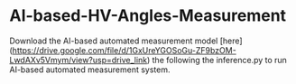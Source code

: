 # AI-based-HV-Angles-Measurement
Download the AI-based automated measurement model [here] (https://drive.google.com/file/d/1GxUreYGOSoGu-ZF9bzOM-LwdAXv5Vmym/view?usp=drive_link)
the following the inference.py to run AI-based automated measurement system.
